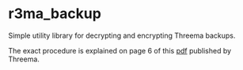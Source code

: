 # r3ma_backup

Simple utility library for decrypting and encrypting Threema backups.

The exact procedure is explained on page 6 of this [pdf](https://threema.ch/press-files/cryptography_whitepaper.pdf) published by Threema.